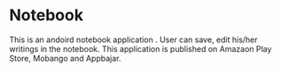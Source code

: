 # Notebook
This is an andoird notebook application . 
User can save, edit his/her writings in the notebook. 
This application is published on Amazaon Play Store, Mobango and Appbajar.
